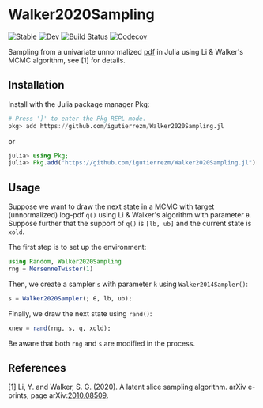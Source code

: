 # Walker2020Sampling

[![Stable](https://img.shields.io/badge/docs-stable-blue.svg)](https://igutierrezm.github.io/Walker2020Sampling.jl/stable)
[![Dev](https://img.shields.io/badge/docs-dev-blue.svg)](https://igutierrezm.github.io/Walker2020Sampling.jl/dev)
[![Build Status](https://github.com/igutierrezm/Walker2020Sampling.jl/workflows/CI/badge.svg)](https://github.com/igutierrezm/Walker2020Sampling.jl/actions)
[![Codecov](https://codecov.io/gh/igutierrezm/Walker2020Sampling.jl/branch/master/graph/badge.svg?token=oGQ0PYvaRZ)](https://codecov.io/gh/igutierrezm/Walker2020Sampling.jl)

Sampling from a univariate unnormalized [pdf](https://en.wikipedia.org/wiki/Probability_density_function) in Julia using Li \& Walker's MCMC algorithm, see [1] for details.

## Installation


Install with the Julia package manager Pkg:

```julia
# Press ']' to enter the Pkg REPL mode.
pkg> add https://github.com/igutierrezm/Walker2020Sampling.jl  
```

or

```julia
julia> using Pkg; 
julia> Pkg.add("https://github.com/igutierrezm/Walker2020Sampling.jl")
```

## Usage

Suppose we want to draw the next state in a [MCMC](https://en.wikipedia.org/wiki/Markov_chain_Monte_Carlo) with target (unnormalized) log-pdf `q()` using Li \& Walker's algorithm with parameter `θ`. Suppose further that the support of `q()` is `[lb, ub]` and the current state is `xold`.

The first step is to set up the environment:

```julia
using Random, Walker2020Sampling
rng = MersenneTwister(1)
```

Then, we create a sampler `s` with parameter `k` using `Walker2014Sampler()`:

```julia
s = Walker2020Sampler(; θ, lb, ub);
``` 

Finally, we draw the next state using `rand()`:

```julia
xnew = rand(rng, s, q, xold);
``` 

Be aware that both `rng` and `s` are modified in the process. 

## References

[1] Li, Y. and Walker, S. G. (2020). A latent slice sampling  algorithm. arXiv e-prints, page arXiv:[2010.08509](https://arxiv.org/abs/2010.08509).